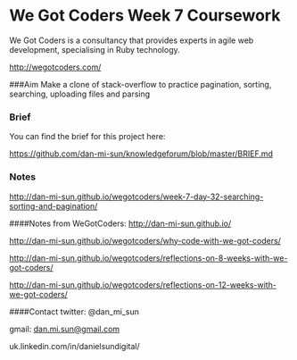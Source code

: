 # We Got Coders Week 7 Coursework

We Got Coders is a consultancy that provides experts in agile web development, specialising in Ruby technology.

http://wegotcoders.com/

###Aim
Make a clone of stack-overflow to practice pagination, sorting, searching, uploading files and parsing

### Brief

You can find the brief for this project here:

https://github.com/dan-mi-sun/knowledgeforum/blob/master/BRIEF.md

### Notes
http://dan-mi-sun.github.io/wegotcoders/week-7-day-32-searching-sorting-and-pagination/

####Notes from WeGotCoders:
http://dan-mi-sun.github.io/

http://dan-mi-sun.github.io/wegotcoders/why-code-with-we-got-coders/

http://dan-mi-sun.github.io/wegotcoders/reflections-on-8-weeks-with-we-got-coders/

http://dan-mi-sun.github.io/wegotcoders/reflections-on-12-weeks-with-we-got-coders/


####Contact
twitter: @dan_mi_sun

gmail: dan.mi.sun@gmail.com

uk.linkedin.com/in/danielsundigital/
